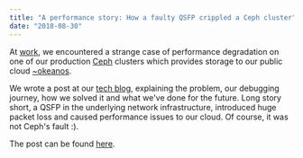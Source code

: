```yaml
---
title: "A performance story: How a faulty QSFP crippled a Ceph cluster"
date: "2018-08-30"
---
```


At [work](https://grnet.gr), we encountered a strange case of performance
degradation on one of our production [Ceph](https://ceph.com) clusters
which provides storage to our public cloud
[~okeanos](https://okeanos.grnet.gr).

We wrote a post at our [tech blog](https://blog.noc.grnet.gr), explaining
the problem, our debugging journey, how we solved it and what we've done
for the future. Long story short, a QSFP in the underlying network
infrastructure, introduced huge packet loss and caused performance
issues to our cloud. Of course, it was not Ceph's fault :).

The post can be found
[here](https://blog.noc.grnet.gr/2018/08/29/a-performance-story-how-a-faulty-qsfp-crippled-a-whole-ceph-cluster/).
